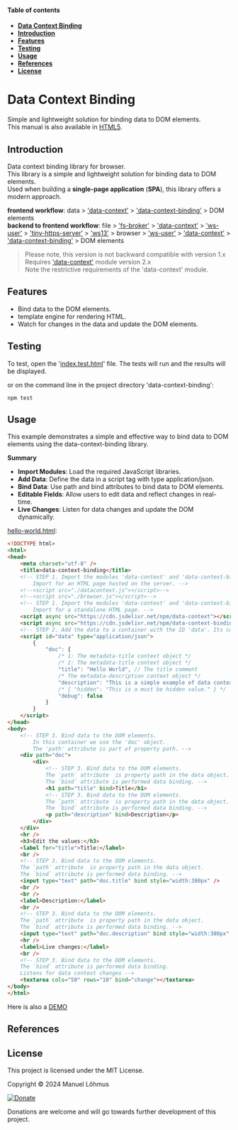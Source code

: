 
<div class="row w-100">
<div class="col-lg-3 d-lg-inline">
<div class="sticky-top overflow-auto vh-lg-100">
<div id="list-headers" class="list-group mt-2 ms-lg-2 ms-4">

#### Table of contents
- [**Data Context Binding**](#data-context-binding)
- [**Introduction**](#introduction)
- [**Features**](#features)
- [**Testing**](#testing)
- [**Usage**](#usage)
- [**References**](#references)
- [**License**](#license)
    
</div>
</div>
</div>
 
<div class="col-lg-9 mt-2">
<div class="ps-4 markdown-body" data-bs-spy="scroll" data-bs-target="#list-headers" data-bs-offset="0" tabindex="0">

# Data Context Binding

Simple and lightweight solution for binding data to DOM elements.<br>
This manual is also available in [HTML5](https://manuel-lohmus.github.io/data-context-binding/README.html).

## Introduction

Data context binding library for browser.<br>
This library is a simple and lightweight solution for binding data to DOM elements.<br>
Used when building a **single-page application** (**SPA**), this library offers a modern approach.<br>

**frontend workflow**: data > 
['data-context'](https://www.npmjs.com/package/data-context) > 
['data-context-binding'](https://www.npmjs.com/package/data-context-binding) > 
DOM elements
<br>
**backend to frontend workflow**: file > 
['fs-broker'](https://www.npmjs.com/package/fs-broker) > 
['data-context'](https://www.npmjs.com/package/data-context) > 
['ws-user'](https://www.npmjs.com/package/ws-user) > 
['tiny-https-server'](https://www.npmjs.com/package/tiny-https-server) >
['ws13'](https://www.npmjs.com/package/ws13) >
browser > 
['ws-user'](https://www.npmjs.com/package/ws-user) > 
['data-context'](https://www.npmjs.com/package/data-context) > 
['data-context-binding'](https://www.npmjs.com/package/data-context-binding) > 
DOM elements

> Please note, this version is not backward compatible with version 1.x<br>
> Requires ['data-context'](https://www.npmjs.com/package/data-context) module version 2.x<br>
> Note the restrictive requirements of the 'data-context' module.

## Features

- Bind data to the DOM elements.
- template engine for rendering HTML.
- Watch for changes in the data and update the DOM elements.

## Testing

To test, open the '[index.test.html](https://manuel-lohmus.github.io/data-context-binding/index.test.html)' file. The tests will run and the results will be displayed.

or on the command line in the project directory 'data-context-binding':

`npm test`

## Usage

This example demonstrates a simple and effective way to bind data to DOM elements using the data-context-binding library.

**Summary**
 - **Import Modules**: Load the required JavaScript libraries.
 - **Add Data**: Define the data in a script tag with type application/json.
 - **Bind Data**: Use path and bind attributes to bind data to DOM elements.
 - **Editable Fields**: Allow users to edit data and reflect changes in real-time.
 - **Live Changes**: Listen for data changes and update the DOM dynamically.

[hello-world.html](https://manuel-lohmus.github.io/data-context-binding/examples/hello-world.html):
```html
<!DOCTYPE html>
<html>
<head>
    <meta charset="utf-8" />
    <title>data-context-binding</title>
    <!-- STEP 1. Import the modules 'data-context' and 'data-context-binding'.
        Import for an HTML page hosted on the server. -->
    <!--<script src="./datacontext.js"></script>-->
    <!--<script src="./browser.js"></script>-->
    <!-- STEP 1. Import the modules 'data-context' and 'data-context-binding'.
        Import for a standalone HTML page. -->
    <script async src="https://cdn.jsdelivr.net/npm/data-context"></script>
    <script async src="https://cdn.jsdelivr.net/npm/data-context-binding"></script>
    <!-- STEP 2. Add the data to a container with the ID 'data'. Its contents will be read automatically. -->
    <script id="data" type="application/json">
        {
            "doc": {
                /* 1: The metadata-title context object */
                /* 2: The metadata-title context object */
                "title": "Hello World", // The title comment
                /* The metadata-description context object */
                "description": "This is a simple example of data context binding.", // The description comment
                /* { "hidden": "This is a must be hidden value." } */
                "debug": false
            }
        }
    </script>
</head>
<body>
    <!-- STEP 3. Bind data to the DOM elements.
        In this container we use the 'doc' object.
        The 'path' attribute is part of property path. -->
    <div path="doc">
        <div>
            <!-- STEP 3. Bind data to the DOM elements.
            The `path` attribute  is property path in the data object.
            The `bind` attribute is performed data binding. -->
            <h1 path="title" bind>Title</h1>
            <!-- STEP 3. Bind data to the DOM elements.
            The `path` attribute  is property path in the data object.
            The `bind` attribute is performed data binding. -->
            <p path="description" bind>Description</p>
        </div>
    </div>
    <hr />
    <h3>Edit the values:</h3>
    <label for="title">Title:</label>
    <br />
    <!-- STEP 3. Bind data to the DOM elements.
    The `path` attribute  is property path in the data object.
    The `bind` attribute is performed data binding. -->
    <input type="text" path="doc.title" bind style="width:380px" />
    <br />
    <br />
    <label>Description:</label>
    <br />
    <!-- STEP 3. Bind data to the DOM elements.
    The `path` attribute  is property path in the data object.
    The `bind` attribute is performed data binding. -->
    <input type="text" path="doc.description" bind style="width:380px" />
    <hr />
    <label>Live changes:</label>
    <br />
    <!-- STEP 3. Bind data to the DOM elements.
    The `bind` attribute is performed data binding. 
    Listens for data context changes -->
    <textarea cols="50" rows="10" bind="change"></textarea>
</body>
</html>
```

Here is also a [DEMO](https://manuel-lohmus.github.io/data-context-binding/demo.html)

## References

## License

This project is licensed under the MIT License.

Copyright &copy; 2024 Manuel Lõhmus

[![Donate](https://www.paypalobjects.com/en_US/i/btn/btn_donate_SM.gif)](https://www.paypal.com/donate?hosted_button_id=4ZHDGZVF64YZQ)

Donations are welcome and will go towards further development of this project.

<br>
<br>
<br>
</div>
</div>
</div>

